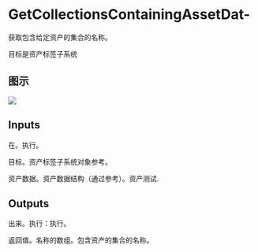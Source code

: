 # GetCollectionsContainingAssetDat-

获取包含给定资产的集合的名称。

目标是资产标签子系统

## 图示

![]($-20221218-18013825.png)

## Inputs

在。执行。

目标。资产标签子系统对象参考。

资产数据。资产数据结构（通过参考）。资产测试.  

## Outputs

出来。执行：执行。

返回值。名称的数组。包含资产的集合的名称。
